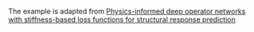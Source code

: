 The example is adapted from [Physics-informed deep operator networks with stiffness-based loss functions for structural response prediction](https://doi.org/10.1016/j.engappai.2025.110097)

